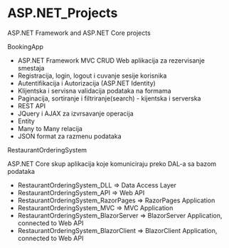# ASP.NET_Projects
ASP.NET Framework and ASP.NET Core projects

BookingApp
- ASP.NET Framework MVC CRUD Web aplikacija za rezervisanje smestaja
- Registracija, login, logout i cuvanje sesije korisnika
- Autentifikacija i Autorizacija (ASP.NET Identity)
- Klijentska i servisna validacija podataka na formama
- Paginacija, sortiranje i filtriranje(search) - kijentska i serverska
- REST API
- JQuery i AJAX za izvrsavanje operacija 
- Entity
- Many to Many relacija
- JSON format za razmenu podataka



RestaurantOrderingSystem

ASP.NET Core skup aplikacija koje komuniciraju preko DAL-a sa bazom podataka

- RestaurantOrderingSystem_DLL => Data Access Layer 
- RestaurantOrderingSystem_API => Web API
- RestaurantOrderingSystem_RazorPages => RazorPages Application
- RestaurantOrderingSystem_MVC => MVC Application
- RestaurantOrderingSystem_BlazorServer => BlazorServer Application, connected to Web API
- RestaurantOrderingSystem_BlazorClient => BlazorClient Application, connected to Web API
